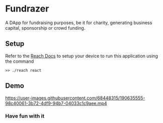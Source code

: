 # Fundrazer

A DApp for fundraising purposes, be it for charity, generating business capital, sponsorship or crowd funding.

## Setup

Refer to the [Reach Docs](https://docs.reach.sh/quickstart/#quickstart) to setup your device to run this application using the command

```shell
>> ./reach react
```

## Demo

https://user-images.githubusercontent.com/68448315/190635555-98c40061-3b72-4df9-94b7-04033c1c9aee.mp4

### Have fun with it
